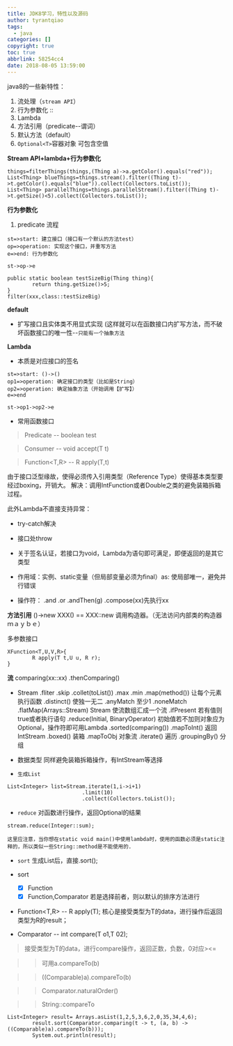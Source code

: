 ```yaml
---
title: JDK8学习，特性以及源码
author: tyrantqiao
tags:
  - java
categories: []
copyright: true
toc: true
abbrlink: 58254cc4
date: 2018-08-05 13:59:00
---
```

java8的一些新特性：

 1. 流处理（`stream API`）
 2. 行为参数化  ::
 3. Lambda
 4. 方法引用（predicate--谓词）
 5. 默认方法（default）
 6. `Optional<T>`容器对象 可包含空值

**Stream API+lambda+行为参数化**

```
things=filterThings(things,(Thing a)->a.getColor().equals("red"));
List<Thing> blueThings=things.stream().filter((Thing t)->t.getColor().equals("blue")).collect(Collectors.toList());
List<Thing> parallelThings=things.parallelStream().filter((Thing t)->t.getSize()<5).collect(Collectors.toList());
```

**行为参数化**
 1. predicate 流程

```flow
st=>start: 建立接口（接口有一个默认的方法test）
op=>operation: 实现这个接口，并重写方法
e=>end: 行为参数化

st->op->e
```

```
public static boolean testSizeBig(Thing thing){
        return thing.getSize()>5;
}
filter(xxx,class::testSizeBig)
```

**default**

 - 扩写接口且实体类不用显式实现
 (这样就可以在函数接口内扩写方法，而不破坏函数接口的唯一性--`只能有一个抽象方法`

**Lambda**

- 本质是对应接口的签名

```flow
st=>start: ()->()
op1=>operation: 确定接口的类型（比如是String）
op2=>operation: 确定抽象方法（开始调用【扩写】）
e=>end

st->op1->op2->e
```

- 常用函数接口
> Predicate -- boolean test

> Consumer  -- void accept(T t)

> Function<T,R> -- R apply(T,t)

由于接口泛型缘故，使得必须传入引用类型（Reference Type）使得基本类型要经过boxing，开销大。
解决：调用IntFunction或者Double之类的避免装箱拆箱过程。

此外Lambda不直接支持异常：
- try-catch解决
- 接口处throw

- 关于签名认证，若接口为void，Lambda为语句即可满足，即便返回的是其它类型

- 作用域：实例、static变量（但局部变量必须为final）as: 使局部唯一，避免并行错误

- 操作符： .and .or .andThen(g) .compose(xx)先执行xx

**方法引用**
()->new XXX() == XXX::new 调用构造器。（无法访问内部类的构造器ｍａｙｂｅ）

多参数接口
```
XFunction<T,U,V,R>{
        R apply(T t,U u, R r);
}
```

**流**
comparing(xx::xx)
.thenComparing()

- Stream
.fliter
.skip
.collet(toList())
.max
.min
.map(method()) 让每个元素执行函数
.distinct() 使独一无二
.anyMatch 至少1
.noneMatch
.flatMap(Arrays::Stream) Stream<String> 使流数组汇成一个流
.ifPresent  若有值则true或者执行语句
.reduce(Initial, BinaryOperator<T>) 初始值若不加则对象应为Optional，操作符即可用Lambda
.sorted(comparing())
.mapToInt() 返回IntStream
.boxed() 装箱
.mapToObj 对象流
.iterate() 遍历
.groupingBy() 分组

- 数据类型
同样避免装箱拆箱操作，有IntStream等选择


- `生成List`

```
List<Integer> list=Stream.iterate(1,i->i+1)
                        .limit(10)
                        .collect(Collectors.toList());
```

- `reduce`
对函数进行操作，返回Optional<T>的结果

```
stream.reduce(Integer::sum);
```

    这里应注意，当你想在static void main()中使用lambda时，使用的函数必须是static注释的，所以类似一些String::method是不能使用的.

- `sort`
生成List后，直接.sort();
 -  sort
    - [x] Function
    - [x] Function,Comparator
若是选择前者，则以默认的排序方法进行

- Function<T,R> -- R apply(T);
    核心是接受类型为T的data，进行操作后返回类型为R的result；

- Comparator<T> -- int compare(T o1,T 02);
> 接受类型为T的data，进行compare操作，返回正数，负数，0对应><=

> >  可用a.compareTo(b)

> >  ((Comparable)a).compareTo(b)

> >  Comparator.naturalOrder()

> >  String::compareTo

```
List<Integer> result= Arrays.asList(1,2,5,3,6,2,0,35,34,4,6);
		result.sort(Comparator.comparing(t -> t, (a, b) -> ((Comparable)a).compareTo(b)));
		System.out.println(result);
```